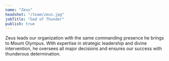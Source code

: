 ```yaml
---
name: "Zeus"
headshot: "/team/zeus.jpg"
jobTitle: "God of Thunder"
publish: true
---
```


Zeus leads our organization with the same commanding presence he brings to Mount Olympus. With expertise in strategic leadership and divine intervention, he oversees all major decisions and ensures our success with thunderous determination. 